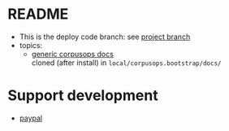 # README
- This is the deploy code branch: see [project branch](https://github.com/corpusops/setups.www/tree/project/)
- topics:
    - [generic corpusops docs](https://github.com/corpusops/corpusops.bootstrap/tree/master/docs/) <br/>
      cloned (after install) in ``local/corpusops.bootstrap/docs/``

# Support development
- [paypal](https://paypal.me/kiorky)
